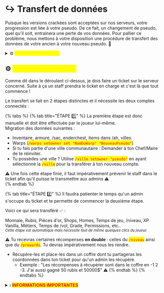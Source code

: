 # ↪️ Transfert de données

Puisque les versions crackées sont acceptées sur nos serveurs, votre progression est liée à votre pseudo. De ce fait, un changement de pseudo, quel qu'il soit, entrainera une perte de vos données. Pour pallier ce problème, nous mettons à votre disposition une procédure de transfert des données de votre ancien à votre nouveau pseudo. 🤔



<details>

<summary>⚙️ <mark style="color:yellow;">Ce que je dois savoir !</mark></summary>

* Faire un ticket sur le discord du serveur en question. [Astralya](http://discord.gg/astralya) | [Swaynight](https://discord.gg/swaynight)

Pour procéder au transfert de données, il faut que les deux comptes soient connectés en même temps. Pour se faire, des applications crackées existent comme par exemple, Tlauncher.

Il faudra aussi s'armer de patience. En effet, si la plus grosse partie du transfert a été automatisée pour vous, certaines étapes sont tout de même à effectuer **manuellement**.

⚠️ <mark style="color:red;">Un tel transfert n'est pas un jeu ! Veillez à bien suivre toutes les étapes indiquées afin de ne pas perdre de données !</mark>

</details>



## ⚙️ <mark style="color:yellow;">Ce que je dois faire !</mark>&#x20;

Comme dit dans le déroulant ci-dessus, je dois faire un ticket sur le serveur concerné. Suite à ça un    staff prendra le ticket en charge et c'est là que tout commence !&#x20;

&#x20;  Le transfert se fait en 2 étapes distinctes et il nécessite les deux comptes connectés :&#x20;

{% tabs %}
{% tab title="ÉTAPE 1️⃣" %}
La première étape est donc manuelle et doit être effectuée par le joueur lui-même. \
Migration des données suivantes :

* Inventaire, armure, /sac, enderchest, items dans /ah, villes.&#x20;
* Warps (<mark style="color:red;">`/warps setowner set "NomDuWarp" "NouveauPseudo"`</mark>)&#x20;
* Si tu fais partie d'une ville communautaire : Demander à ton Chef/Maire de te réinviter.&#x20;
* Tu possèdes une ville ? Utilise <mark style="color:red;">`/ville setowner "pseudo"`</mark> en ayant sélectionné la <mark style="color:red;">`/ville`</mark> pour la transférer à ton nouveau compte.&#x20;

⚠️ Une fois cette étape finie, il faut impérativement prévenir le staff dans le ticket afin qu'il puisse le transmettre aux admins ⚠️ \
&#x20;
{% endtab %}

{% tab title="ÉTAPE 2️⃣" %}
Il faudra patienter le temps qu'un admin s'occupe du ticket et te permette de commencer la deuxième étape.

Voici ce qui sera transféré ✅ :&#x20;

&#x20;    Monnaie, Rubis, Pièces d'or, Shops, Homes, Temps de jeu, /niveau, XP Vanilla, Métiers, Temps de /vol, Grade, Permissions, etc..\
<sub>_Cette étape est automatique mais nécessite tout de même quelques clics du joueur._</sub>&#x20;

⚠️ Tu recevras certaines récompenses **en double** : celles du <mark style="color:red;">`/niveau`</mark> ainsi que du <mark style="color:red;">`/prewards`</mark>. Tu devras impérativement nous les rendre.&#x20;

* Récupère-les et place-les dans un coffre dont tu partageras les coordonnées dans ton ticket pour qu'un admin les récupère.
  * Exemple : "Les récompenses à récupérer sont dans le coffre en -1 2 -3. J'ai aussi gagné 50 rubis et 50000$" ⚠️
{% endtab %}
{% endtabs %}

<details>

<summary>ℹ️ <mark style="color:red;"><strong>INFORMATIONS IMPORTANTES</strong></mark></summary>

* La progression des <mark style="color:red;">`/quetes`</mark> n’est pas transférable.
* Les étapes du menu <mark style="color:red;">`/transfertcompte`</mark> sont **ordonnées**. Suis-les dans l’ordre pour éviter toute perte de données, qui ne sera **pas remboursée** si tu te trompes.
* Le transfert déplace les données de A vers B en **supprimant** celles de A (étant maintenant sur B). Ainsi, **si tu déconnectes un compte en cours de transfert, des données risquent d’être écrasées sans possibilité de récupération.**

_Ce processus est simple et rapide si la procédure est bien respectée. Si tu as besoin de plus d'informations, n'hésite pas !_

</details>
